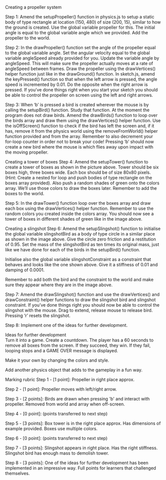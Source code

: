 Creating a propeller system

Step 1: Amend the setupPropeller() function in physics.js to setup a static body of type rectangle at location (150, 480) of size (200, 15), similar to how the ground is created. Use the global variable propeller for this. The initial angle is equal to the global variable angle which we provided. Add the propeller to the world.

Step 2: In the drawPropeller() function set the angle of the propeller equal to the global variable angle. Set the angular velocity equal to the global variable angleSpeed already provided for you. Update the variable angle by angleSpeed. This will make sure the propeller actually moves at a rate of angleSpeed between frames. Draw the propeller using the drawVertices() helper function just like in the drawGround() function. In sketch.js, amend the keyPressed() function so that when the left arrow is pressed, the angle speed is incremented by 0.01. Do the opposite when the right arrow is pressed. If you’ve done things right when you start your sketch you should be able to control the propeller on screen using the left and right arrows.

Step 3: When ‘b’ is pressed a bird is created wherever the mouse is by calling the setupBird() function. Study that function. At the moment the program does not draw birds. Amend the drawBirds() function to loop over the birds array and draw them using the drawVertices() helper function. Use the isOffScreen() function to check if the bird has left the screen and, if it has, remove it from the physics world using the removeFromWorld() helper function provided and from the array. Remember to also decrement your for-loop counter in order not to break your code! Pressing ‘b’ should now create a new bird where the mouse is which flies away upon impact with the moving propeller.
 
Creating a tower of boxes
Step 4: Amend the setupTower() function to create a tower of boxes as shown in the picture above. Tower should be six boxes high, three boxes wide. Each box should be of size 80x80 pixels. (Hint: Create a nested for loop and push bodies of type rectangle on the boxes array provided). Also push a random shades of green onto the colors array. We’ll use those colors to draw the boxes later. Remember to add the boxes to the world.

Step 5: In the drawTower() function loop over the boxes array and draw each box using the drawVertices() helper function. Remember to use the random colors you created inside the colors array. You should now see a tower of boxes in different shades of green like in the image above.

Creating a slingshot
Step 6: Amend the setupSlingshot() function to initialise the global variable slingshotBird as a body of type circle in a similar place as shown in the image above. Give the circle zero friction and a restitution of 0.95. Set the mass of the slingshotBird as ten times its original mass, just like we have done for each of the birds in the setupBird() function.

Initialise also the global variable slingshotConstraint as a constraint that behaves and looks like the one shown above. Give it a stiffness of 0.01 and damping of 0.0001.

Remember to add both the bird and the constraint to the world and make sure they appear where they are in the image above.

Step 7: Amend the drawSlingshot() function and use the drawVertices() and drawConstraint() helper functions to draw the slingshot bird and slingshot constraint. If you’ve done things right you should now be able to control the slingshot with the mouse. Drag to extend, release mouse to release bird. Pressing ‘r’ resets the slingshot.

Step 8: Implement one of the ideas for further development.

Ideas for further development  
Turn it into a game. Create a countdown. The player has a 60 seconds to remove all boxes from the screen. If they succeed, they win. If they fail, looping stops and a GAME OVER message is displayed.





Make it your own by changing the colors and style.

Add another physics object that adds to the gameplay in a fun way.

Marking rubric
Step 1 - [1 point]: Propeller in right place approx.

Step 2 - [1 point]: Propeller moves with left/right arrow. 

Step 3 - [2 points]: Birds are drawn when pressing 'b' and interact with propeller. Removed from world and array when off-screen.

Step 4 - [0 point]: (points transferred to next step)

Step 5 - [3 points]: Box tower is in the right place approx. Has dimensions of example provided. Boxes use multiple colors.

Step 6 - [0 point]: (points transferred to next step)

Step 7 - [3 points]: Slingshot appears in right place. Has the right stiffness. Slingshot bird has enough mass to demolish tower.

Step 8 - [3 points]: One of the ideas for further development has been implemented in an impressive way. Full points for learners that challenged themselves.

